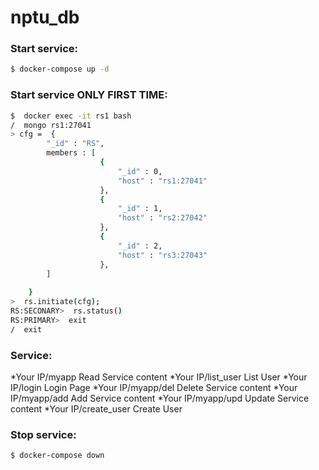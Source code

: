# nptu_db

### Start service:

```sh
$ docker-compose up -d
```
### Start service ONLY FIRST TIME:
```sh
$  docker exec -it rs1 bash
/  mongo rs1:27041
> cfg =  {
		"_id" : "RS",
		members : [
					{
						"_id" : 0,
						"host" : "rs1:27041"
					},
					{
						"_id" : 1,
						"host" : "rs2:27042"
					},
					{
						"_id" : 2,
						"host" : "rs3:27043"
					},
		]
		
	}
>  rs.initiate(cfg);
RS:SECONARY>  rs.status()
RS:PRIMARY>  exit
/  exit
```
### Service:
*Your IP/myapp        Read Service content
*Your IP/list_user    List User
*Your IP/login        Login Page
*Your IP/myapp/del    Delete Service content
*Your IP/myapp/add    Add Service content
*Your IP/myapp/upd    Update Service content
*Your IP/create_user  Create User



### Stop service:

```sh
$ docker-compose down
```
